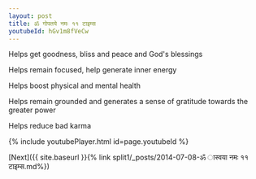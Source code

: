 ```yaml
---
layout: post
title: ॐ गोपतये नमः ११ टाइम्स
youtubeId: hGv1m8fVeCw
---
```

 
 
Helps get goodness, bliss and peace and God's blessings
 
Helps remain focused, help generate inner energy 
 
Helps boost physical and mental health 
 
Helps remain grounded and generates a sense of gratitude towards the greater power 
 
Helps reduce bad karma
 
 
 
 


{% include youtubePlayer.html id=page.youtubeId %}
 
[Next]({{ site.baseurl }}{% link  split1/_posts/2014-07-08-ॐ ास्वया नमः ११ टाइम्स.md%})
 

